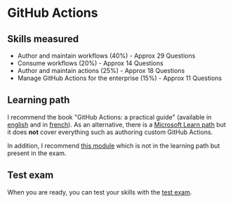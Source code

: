 # GitHub Actions

## Skills measured

- Author and maintain workflows (40%) - Approx 29 Questions
- Consume workflows (20%) - Approx 14 Questions
- Author and maintain actions (25%) - Approx 18 Questions
- Manage GitHub Actions for the enterprise (15%) - Approx 11 Questions

## Learning path

I recommend the book "GitHub Actions: a practical guide" (available in [english](https://www.amazon.com/GitHub-Actions-practical-Louis-Guillaume-MORAND-ebook/dp/B09D3Z3Y48) and in [french](https://www.amazon.fr/GitHub-Actions-pratique-Louis-Guillaume-MORAND/dp/2957832941/)). 
As an alternative, there is a [Microsoft Learn path](https://docs.microsoft.com/en-us/users/githubtraining/collections/n5p4a5z7keznp5) but it does **not** cover everything such as authoring custom GitHub Actions.

In addition, I recommend [this module](https://docs.microsoft.com/en-us/learn/modules/manage-github-actions-enterprise/introduction) which is not in the learning path but present in the exam.

## Test exam

When you are ready, you can test your skills with the [test exam](../exams/exam-github-actions.md).
